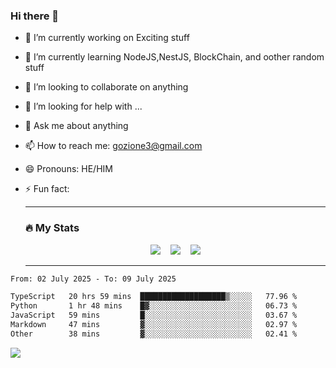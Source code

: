 ### Hi there 👋

<!--
**charlieScript/charlieScript** is a ✨ _special_ ✨ repository because its `README.md` (this file) appears on your GitHub profile.

Here are some ideas to get you started: -->

- 🔭 I’m currently working on Exciting stuff
- 🌱 I’m currently learning NodeJS,NestJS, BlockChain, and oother random stuff
- 👯 I’m looking to collaborate on anything
- 🤔 I’m looking for help with ...
- 💬 Ask me about anything
- 📫 How to reach me: gozione3@gmail.com
- 😄 Pronouns: HE/HIM
- ⚡ Fun fact:


  ---

  ### :fire: My Stats

  <div id="stats" align="center">
  <img src="http://github-readme-streak-stats.herokuapp.com?user=charlieScript&theme=dark&date_format=M%20j%5B%2C%20Y%5D" />&nbsp;&nbsp;&nbsp;
  <img src="https://github-readme-stats.vercel.app/api/top-langs/?username=charlieScript&layout=compact&theme=vision-friendly-dark"/>&nbsp;&nbsp;&nbsp;
  <img src="https://github-readme-stats.vercel.app/api?username=charlieScript&show_icons=true&theme=radical"/>
  </div>

  ---



<!--START_SECTION:waka-->

```txt
From: 02 July 2025 - To: 09 July 2025

TypeScript   20 hrs 59 mins  ███████████████████▒░░░░░   77.96 %
Python       1 hr 48 mins    █▓░░░░░░░░░░░░░░░░░░░░░░░   06.73 %
JavaScript   59 mins         █░░░░░░░░░░░░░░░░░░░░░░░░   03.67 %
Markdown     47 mins         ▓░░░░░░░░░░░░░░░░░░░░░░░░   02.97 %
Other        38 mins         ▓░░░░░░░░░░░░░░░░░░░░░░░░   02.41 %
```

<!--END_SECTION:waka-->
![](https://komarev.com/ghpvc/?username=charlieScript)
